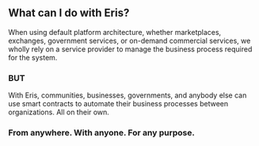 ## What can I do with Eris?

When using default platform architecture, whether marketplaces, exchanges, government services, or on-demand commercial services, we wholly rely on a service provider to manage the business process required for the system.

### **BUT**

With Eris, communities, businesses, governments, and anybody else can use smart contracts to automate their business processes between organizations. All on their own.

### From anywhere. With anyone. For any purpose.